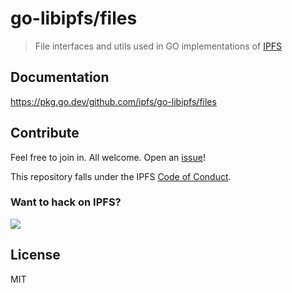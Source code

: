 # go-libipfs/files

> File interfaces and utils used in GO implementations of [IPFS](https://ipfs.tech)

## Documentation

https://pkg.go.dev/github.com/ipfs/go-libipfs/files

## Contribute

Feel free to join in. All welcome. Open an [issue](https://pkg.go.dev/github.com/ipfs/go-libipfs/issues)!

This repository falls under the IPFS [Code of Conduct](https://github.com/ipfs/community/blob/master/code-of-conduct.md).

### Want to hack on IPFS?

[![](https://cdn.rawgit.com/jbenet/contribute-ipfs-gif/master/img/contribute.gif)](https://github.com/ipfs/community/blob/master/CONTRIBUTING.md)

## License

MIT

